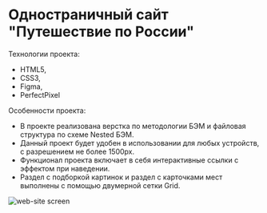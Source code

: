 # Одностраничный сайт "Путешествие по России"

Технологии проекта: 
- HTML5, 
- CSS3, 
- Figma,
- PerfectPixel

Особенности проекта:
* В проекте реализована верстка по методологии БЭМ и файловая структура по схеме Nested БЭМ.
* Данный проект будет удобен в использовании для любых устройств, с разрешением не более 1500px. 
* Функционал проекта включает в себя интерактивные ссылки с эффектом при наведении.
* Раздел с подборкой картинок и раздел с карточками мест выполнены с помощью двумерной сетки Grid. 


<img src="./images/readme/screen-travel.png" alt="web-site screen"/>
